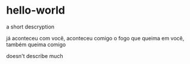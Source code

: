 # hello-world
a short descryption

já aconteceu com você, aconteceu comigo
o fogo que queima em você, também queima comigo

doesn't describe much
